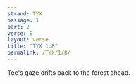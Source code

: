 ```yaml
---
strand: TYX
passage: 1
part: 2
verse: 8
layout: verse
title: "TYX 1:8"
permalink: /TYX/1/8/
---
```

Tee's gaze drifts back to the forest ahead.
